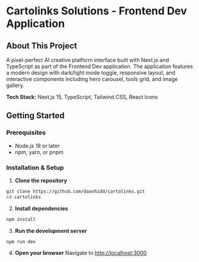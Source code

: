 # Cartolinks Solutions - Frontend Dev Application

## About This Project

A pixel-perfect AI creative platform interface built with Next.js and TypeScript as part of the Frontend Dev application. The application features a modern design with dark/light mode toggle, responsive layout, and interactive components including hero carousel, tools grid, and image gallery.

**Tech Stack:** Next.js 15, TypeScript, Tailwind CSS, React Icons

## Getting Started

### Prerequisites
- Node.js 18 or later
- npm, yarn, or pnpm

### Installation & Setup

1. **Clone the repository**
```bash
git clone https://github.com/daavhidd/cartolinks.git
cd cartolinks
```

2. **Install dependencies**
```bash
npm install
```

3. **Run the development server**
```bash
npm run dev
```

4. **Open your browser**
Navigate to [http://localhost:3000](http://localhost:3000)

